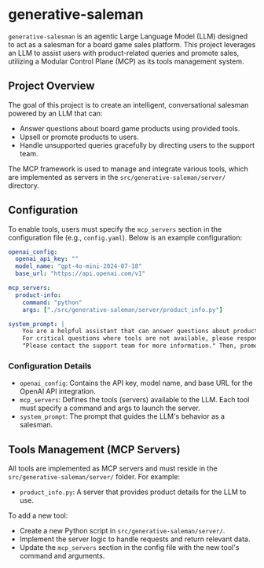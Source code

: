# generative-saleman

`generative-salesman` is an agentic Large Language Model (LLM) designed to act as a salesman for a board game sales platform. This project leverages an LLM to assist users with product-related queries and promote sales, utilizing a Modular Control Plane (MCP) as its tools management system.

## Project Overview

The goal of this project is to create an intelligent, conversational salesman powered by an LLM that can:
- Answer questions about board game products using provided tools.
- Upsell or promote products to users.
- Handle unsupported queries gracefully by directing users to the support team.

The MCP framework is used to manage and integrate various tools, which are implemented as servers in the `src/generative-saleman/server/` directory.

## Configuration

To enable tools, users must specify the `mcp_servers` section in the configuration file (e.g., `config.yaml`). Below is an example configuration:

```yaml
openai_config:
  openai_api_key: ""
  model_name: "gpt-4o-mini-2024-07-18"
  base_url: "https://api.openai.com/v1"

mcp_servers:
  product-info:
    command: "python"
    args: ["./src/generative-saleman/server/product_info.py"]

system_prompt: |
    You are a helpful assistant that can answer questions about product information using the tools provided to you.
    For critical questions where tools are not available, please respond with:
    "Please contact the support team for more information." Then, promote the product to the user. You can ask the user for more details about the product if needed.

```

### Configuration Details
- `openai_config`: Contains the API key, model name, and base URL for the OpenAI API integration.
- `mcp_servers`: Defines the tools (servers) available to the LLM. Each tool must specify a command and args to launch the server.
- `system_prompt`: The prompt that guides the LLM's behavior as a salesman.

## Tools Management (MCP Servers)

All tools are implemented as MCP servers and must reside in the `src/generative-saleman/server/` folder. For example:

- `product_info.py`: A server that provides product details for the LLM to use.

To add a new tool:

- Create a new Python script in `src/generative-saleman/server/`.
- Implement the server logic to handle requests and return relevant data.
- Update the `mcp_servers` section in the config file with the new tool's command and arguments.
